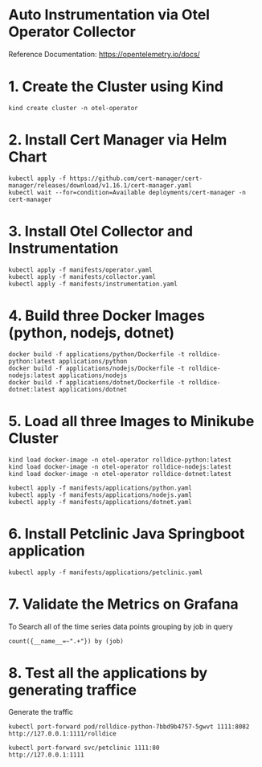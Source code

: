
# Auto Instrumentation via Otel Operator Collector
Reference Documentation: https://opentelemetry.io/docs/


# 1. Create the Cluster using Kind  

    kind create cluster -n otel-operator

# 2. Install Cert Manager via Helm Chart  

    kubectl apply -f https://github.com/cert-manager/cert-manager/releases/download/v1.16.1/cert-manager.yaml
    kubectl wait --for=condition=Available deployments/cert-manager -n cert-manager

# 3. Install Otel Collector and Instrumentation 

    kubectl apply -f manifests/operator.yaml
    kubectl apply -f manifests/collector.yaml
    kubectl apply -f manifests/instrumentation.yaml

# 4. Build three Docker Images (python, nodejs, dotnet)

    docker build -f applications/python/Dockerfile -t rolldice-python:latest applications/python
    docker build -f applications/nodejs/Dockerfile -t rolldice-nodejs:latest applications/nodejs
    docker build -f applications/dotnet/Dockerfile -t rolldice-dotnet:latest applications/dotnet

# 5. Load all three Images to Minikube Cluster  

    kind load docker-image -n otel-operator rolldice-python:latest
    kind load docker-image -n otel-operator rolldice-nodejs:latest
    kind load docker-image -n otel-operator rolldice-dotnet:latest

    kubectl apply -f manifests/applications/python.yaml
    kubectl apply -f manifests/applications/nodejs.yaml
    kubectl apply -f manifests/applications/dotnet.yaml

# 6. Install Petclinic Java Springboot application  

    kubectl apply -f manifests/applications/petclinic.yaml

# 7. Validate the Metrics on Grafana  

To Search all of the time series data points grouping by job  in query  

    count({__name__=~".+"}) by (job)

# 8. Test all the applications by generating traffice

Generate the traffic  

    kubectl port-forward pod/rolldice-python-7bbd9b4757-5gwvt 1111:8082
    http://127.0.0.1:1111/rolldice

    kubectl port-forward svc/petclinic 1111:80
    http://127.0.0.1:1111
